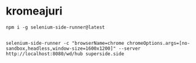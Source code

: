 # kromeajuri

    npm i -g selenium-side-runner@latest


    selenium-side-runner -c "browserName=chrome chromeOptions.args=[no-sandbox,headless,window-size=1600x1200]" --server http://localhost:8080/wd/hub superside.side
